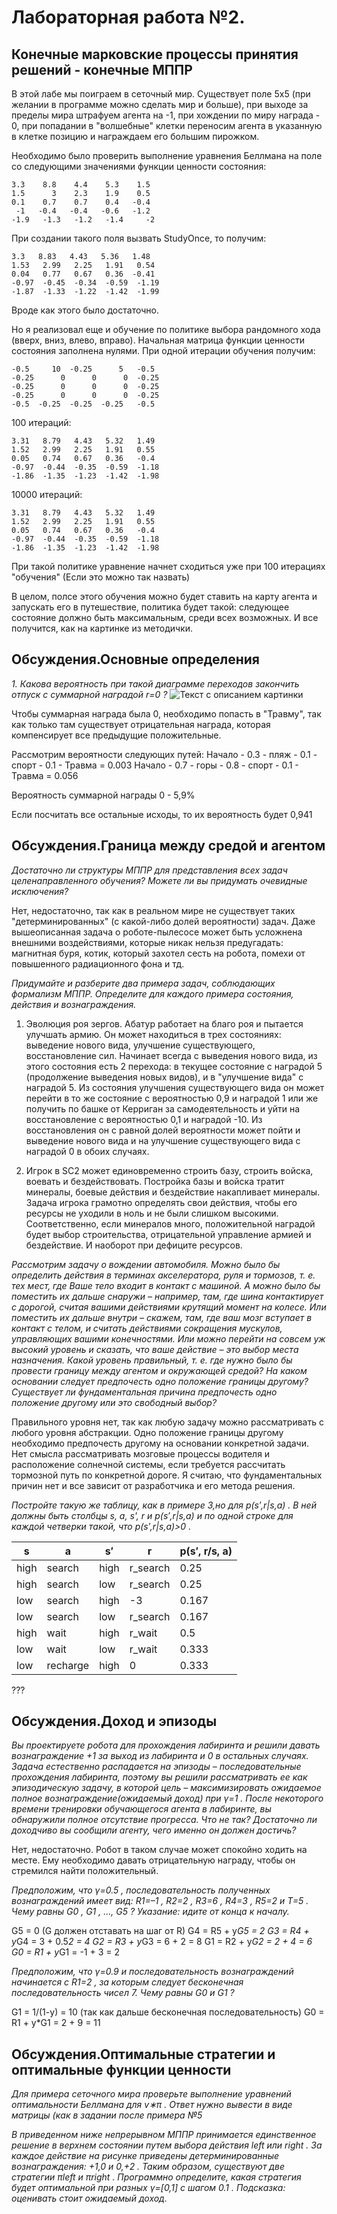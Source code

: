 ﻿# Лабораторная работа №2. 
## Конечные марковские процессы принятия решений - конечные МППР

В этой лабе мы поиграем в сеточный мир. 
Существует поле 5х5 (при желании в программе можно сделать мир и больше), при выходе за пределы мира штрафуем агента на -1, при хождении по миру награда - 0, при попадании в "волшебные" клетки переносим агента в указанную в клетке позицию и награждаем его большим пирожком.

Необходимо было проверить выполнение уравнения Беллмана на поле со следующими значениями функции ценности состояния:

    3.3    8.8    4.4    5.3    1.5
    1.5      3    2.3    1.9    0.5
    0.1    0.7    0.7    0.4   -0.4
     -1   -0.4   -0.4   -0.6   -1.2
    -1.9   -1.3   -1.2   -1.4     -2

При создании такого поля вызвать StudyOnce, то получим:

    3.3   8.83   4.43   5.36   1.48
    1.53   2.99   2.25   1.91   0.54
    0.04   0.77   0.67   0.36  -0.41
    -0.97  -0.45  -0.34  -0.59  -1.19
    -1.87  -1.33  -1.22  -1.42  -1.99

Вроде как этого было достаточно.

Но я реализовал еще и обучение по политике выбора рандомного хода (вверх, вниз, влево, вправо). Начальная матрица функции ценности состояния заполнена нулями. При одной итерации обучения получим:

    -0.5     10  -0.25      5   -0.5
    -0.25      0      0      0  -0.25
    -0.25      0      0      0  -0.25
    -0.25      0      0      0  -0.25
    -0.5  -0.25  -0.25  -0.25   -0.5

100 итераций:

    3.31   8.79   4.43   5.32   1.49
    1.52   2.99   2.25   1.91   0.55
    0.05   0.74   0.67   0.36   -0.4
    -0.97  -0.44  -0.35  -0.59  -1.18
    -1.86  -1.35  -1.23  -1.42  -1.98

10000 итераций:

    3.31   8.79   4.43   5.32   1.49
    1.52   2.99   2.25   1.91   0.55
    0.05   0.74   0.67   0.36   -0.4
    -0.97  -0.44  -0.35  -0.59  -1.18
    -1.86  -1.35  -1.23  -1.42  -1.98

При такой политике уравнение начнет сходиться уже при 100 итерациях "обучения" (Если это можно так назвать)

В целом, полсе этого обучения можно будет ставить на карту агента и запускать его в путешествие, политика будет такой: следующее состояние должно быть максимальным, среди всех возможных.
И все получится, как на картинке из методички. 


## Обсуждения.Основные определения

*1. Какова вероятность при такой диаграмме переходов закончить отпуск с суммарной наградой  r=0 ?*
![Текст с описанием картинки](/images/1.png)

Чтобы суммарная награда была 0, необходимо попасть в "Травму", так как только там существует отрицательная награда, которая компенсирует все предыдущие положительные.

Рассмотрим вероятности следующих путей:
Начало - 0.3 - пляж - 0.1 - спорт - 0.1 - Травма  = 0.003 
Начало - 0.7 - горы - 0.8 - спорт - 0.1 - Травма  = 0.056 

Вероятность суммарной награды 0 - 5,9%

Если посчитать все остальные исходы, то их вероятность будет 0,941


## Обсуждения.Граница между средой и агентом

*Достаточно ли структуры МППР для представления всех задач целенаправленного обучения? Можете ли вы придумать очевидные исключения?*

Нет, недостаточно, так как в реальном мире не существует таких "детерминированных" (с какой-либо долей вероятности) задач. Даже вышеописанная задача о роботе-пылесосе может быть усложнена внешними воздействиями, которые никак нельзя предугадать: магнитная буря, котик, который захотел сесть на робота, помехи от повышенного радиационного фона и тд. 

*Придумайте и разберите два примера задач, соблюдающих формализм МППР. Определите для каждого примера состояния, действия и вознаграждения.*

1. Эволюция роя зергов. Абатур работает на благо роя и пытается улучшать армию. Он может находиться в трех состояниях: выведение нового вида, улучшение существующего, восстановление сил.
Начинает всегда с выведения нового вида, из этого состояния есть 2 перехода: в текущее состояние с наградой 5 (продолжение выведения новых видов), и в "улучшение вида" с наградой 5.
Из состояния улучшения существующего вида он может перейти в то же состояние с вероятностью 0,9 и наградой 1 или же получить по башке от Керриган за самодеятельность и уйти на восстановление с вероятностью 0,1 и наградой -10. Из восстановления он с равной долей вероятности может пойти и выведение нового вида и на улучшение существующего вида с наградой 0 в обоих случаях.

2. Игрок в SC2 может единовременно строить базу, строить войска, воевать и бездействовать. Постройка базы и войска тратит минералы, боевые действия и бездействие накапливает минералы. Задача игрока грамотно определять свои действия, чтобы его ресурсы не уходили в ноль и не были слишком высокими. 
Соответственно, если минералов много, положительной наградой будет выбор строительства, отрицательной управление армией и бездействие. И наоборот при дефиците ресурсов.

*Рассмотрим задачу о вождении автомобиля. Можно было бы определить действия в терминах акселератора, руля и тормозов, т. е. тех мест, где Ваше тело входит в контакт с машиной. А можно было бы поместить их дальше снаружи – например, там, где шина контактирует с дорогой, считая вашими действиями крутящий момент на колесе. Или поместить их дальше внутри – скажем, там, где ваш мозг вступает в контакт с телом, и считать действиями сокращения мускулов, управляющих вашими конечностями. Или можно перейти на совсем уж высокий уровень и сказать, что ваше действие – это выбор места назначения. Какой уровень правильный, т. е. где нужно было бы провести границу между агентом и окружающей средой? На каком основании следует предпочесть одно положение границы другому? Существует ли фундаментальная причина предпочесть одно положение другому или это свободный выбор?*

Правильного уровня нет, так как любую задачу можно рассматривать с любого уровня абстракции.
Одно положение границы другому необходимо предпочесть другому на основании конкретной задачи. Нет смысла рассматривать мозговые процессы водителя и расположение солнечной системы, если требуется рассчитать тормозной путь по конкретной дороге.
Я считаю, что фундаментальных причин нет и все зависит от разработчика и его метода решения.

*Постройте такую же таблицу, как в примере 3,но для  p(s′,r|s,a) . В ней должны быть столбцы s, a, s', r и  p(s′,r|s,a)  и по одной строке для каждой четверки такой, что  p(s′,r|s,a)>0 .*


| s     |a | s′ | r |  p(s′, r/s, a) |
|-------|--|----|---|----------------|
high|search|high|r_search|0.25
high|search|low|r_search|0.25
low|search|high|-3|0.167
low|search|low|r_search|0.167
high|wait|high|r_wait|0.5
low|wait|low|r_wait|0.333
low|recharge|high|0|0.333

???


## Обсуждения.Доход и эпизоды

*Вы проектируете робота для прохождения лабиринта и решили давать вознаграждение +1 за выход из лабиринта и 0 в остальных случаях. Задача естественно распадается на эпизоды – последовательные прохождения лабиринта, поэтому вы решили рассматривать ее как эпизодическую задачу, в которой цель – максимизировать ожидаемое полное вознаграждение(ожидаемый доход) при  γ=1 . После некоторого времени тренировки обучающегося агента в лабиринте, вы обнаружили полное отсутствие прогресса. Что не так? Достаточно ли доходчиво вы сообщили агенту, чего именно он должен достичь?*

Нет, недостаточно. Робот в таком случае может спокойно ходить на месте. Ему необходимо давать отрицательную награду, чтобы он стремился найти положительный.

*Предположим, что  γ=0.5 , последовательность полученных вознаграждений имеет вид:  R1=–1 ,  R2=2 ,  R3=6 ,  R4=3 ,  R5=2  и  T=5 . Чему равны  G0 ,  G1 , …,  G5 ? Указание: идите от конца к началу.*

G5 = 0 (G должен отставать на шаг от R)
G4 = R5 + y*G5 = 2
G3 = R4 + y*G4 = 3 + 0.5*2 = 4
G2 = R3 + y*G3 = 6 + 2 = 8
G1 = R2 + y*G2 = 2 + 4 = 6
G0 = R1 + y*G1 = -1 + 3 = 2

*Предположим, что  γ=0.9  и последовательность вознаграждений начинается с  R1=2 , за которым следует бесконечная последовательность чисел 7. Чему равны  G0  и  G1 ?*

G1 = 1/(1-y) = 10 (так как дальше бесконечная последовательность)
G0 = R1 + y*G1 = 2 + 9 = 11

## Обсуждения.Оптимальные стратегии и оптимальные функции ценности

*Для примера сеточного мира проверьте выполнение уравнений оптимальности Беллмана для  v∗π . Ответ нужно вывести в виде матрицы (как в задании после примера №5*

*В приведенном ниже непрерывном МППР принимается единственное решение в верхнем состоянии путем выбора действия  left  или  right . За каждое действие на рисунке приведены детерминированные вознаграждения:  +1,0  и  0,+2 . Таким образом, существуют две стратегии  πleft  и  πright . Программно определите, какая стратегия будет оптимальной при разных  γ=[0,1]  с шагом  0.1 . Подсказка: оценивать стоит ожидаемый доход.*